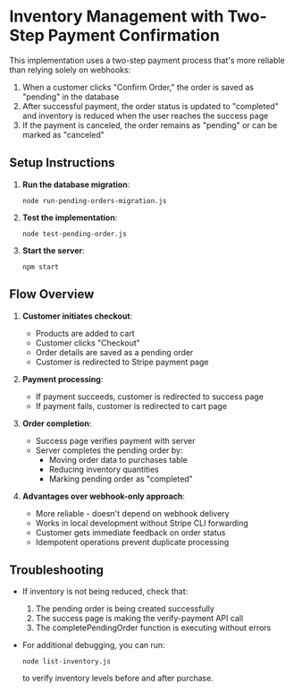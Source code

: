 # Inventory Management with Two-Step Payment Confirmation

This implementation uses a two-step payment process that's more reliable than relying solely on webhooks:

1. When a customer clicks "Confirm Order," the order is saved as "pending" in the database
2. After successful payment, the order status is updated to "completed" and inventory is reduced when the user reaches the success page
3. If the payment is canceled, the order remains as "pending" or can be marked as "canceled"

## Setup Instructions

1. **Run the database migration**:
   ```
   node run-pending-orders-migration.js
   ```

2. **Test the implementation**:
   ```
   node test-pending-order.js
   ```

3. **Start the server**:
   ```
   npm start
   ```

## Flow Overview

1. **Customer initiates checkout**:
   - Products are added to cart
   - Customer clicks "Checkout"
   - Order details are saved as a pending order
   - Customer is redirected to Stripe payment page

2. **Payment processing**:
   - If payment succeeds, customer is redirected to success page
   - If payment fails, customer is redirected to cart page

3. **Order completion**:
   - Success page verifies payment with server
   - Server completes the pending order by:
     - Moving order data to purchases table
     - Reducing inventory quantities
     - Marking pending order as "completed"

4. **Advantages over webhook-only approach**:
   - More reliable - doesn't depend on webhook delivery
   - Works in local development without Stripe CLI forwarding
   - Customer gets immediate feedback on order status
   - Idempotent operations prevent duplicate processing

## Troubleshooting

- If inventory is not being reduced, check that:
  1. The pending order is being created successfully
  2. The success page is making the verify-payment API call
  3. The completePendingOrder function is executing without errors

- For additional debugging, you can run:
  ```
  node list-inventory.js
  ```
  to verify inventory levels before and after purchase.
